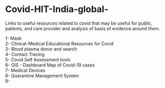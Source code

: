 # Covid-HIT-India-global-
Links to useful resources related to covid that may be useful for public, patients, and care provider and analysis of basis of evidence around them.  
  
  
1- Mask  
2- Clinical-Medical Educational Resources for Covid  
3- Blood plasma donor and search  
4- Contact Tracing  
5- Covid Self Assessment tools  
6- GIS - Dashboard Map of Covid-19 cases  
7- Medical Devices  
8- Quarantine Management System  
9- 

